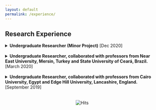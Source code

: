 ```yaml
---
layout: default
permalink: /experience/
---
```


## Research Experience<a name="research"></a>

<details>

<summary><b>Undergraduate Researcher (Minor Project)</b> [Dec 2020]</summary>
 
  * Under [Dr. Deepak Gupta's](https://scholar.google.com/citations?user=MpPI1p4AAAAJ&hl=en) guidance, Proposed a method for generating domain-controlled titles for scientific papers using text-to-text transformer model.
  * Framework: Python (Pytorch)


</details>
<br>

<details>
  
<summary><b>Undergraduate Researcher, collaborated with professors from Near East University, Mersin, Turkey and State University of Ceará, Brazil.</b> [March 2020]</summary>

  * Proposed and implemented a GAN called CovidGAN that generated synthetic chest X-ray images to enhance the performance of CNN for Covid-19 detection. The research aimed at improved Covid-19 detection and more robust radiology systems. Paper published in IEEE Access
  * Framework: Python (Keras)

</details>
<br>
<details>
  
<summary><b>Undergraduate Researcher, collaborated with professors from Cairo University, Egypt and Edge Hill University, Lancashire, England.</b> [September 2019]</summary>
 
  * Proposed and implemented an optimised DenseNet model which has been contrasted with the current CNN architectures by considering two (time and accuracy) quality measures. The study indicated that the performance of the optimised DenseNet model was close to that of the established CNN architectures with far fewer parameters and computation time. Paper published in Computers and Electronics in Agriculture, Elsevier.
  * Frameworks: Python (TensorFlow and Keras) 

</details>

<br>
<br>

<center> <img src="https://hitcounter.pythonanywhere.com/count/tag.svg" alt="Hits"> </center>


